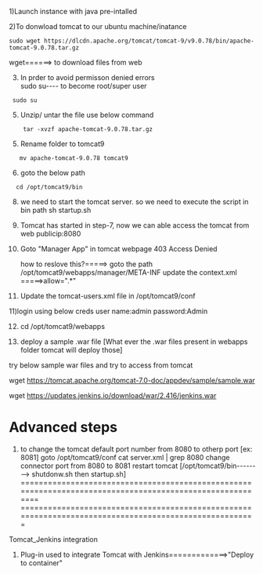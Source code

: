 1)Launch instance with java pre-intalled

2)To donwload tomcat to our ubuntu machine/inatance
```
sudo wget https://dlcdn.apache.org/tomcat/tomcat-9/v9.0.78/bin/apache-tomcat-9.0.78.tar.gz
```
wget======> to download files from web

3) In prder to avoid permisson denied errors <br/>
 sudo su---- to become root/super user
```
 sudo su
```

5) Unzip/ untar the file use below command <br/>
```
    tar -xvzf apache-tomcat-9.0.78.tar.gz
```
5) Rename folder to tomcat9 <br/>
```
   mv apache-tomcat-9.0.78 tomcat9
```

6) goto the below path <br/>
```
  cd /opt/tomcat9/bin
```

8) we need to start the tomcat server. so we need to execute the script in bin path
   sh startup.sh

9) Tomcat has started in step-7, now we can able access the tomcat from web
   publicip:8080

10) Goto "Manager App" in tomcat webpage
   403 Access Denied
    
  	how to reslove this?=====> goto the path 
					/opt/tomcat9/webapps/manager/META-INF
			           update the context.xml =====>allow=".*"

11) Update the tomcat-users.xml file in /opt/tomcat9/conf

<tomcat-users>
<role rolename="manager-gui"/>
<user username="admin" password="Admin" roles="manager-gui, manager-script, manager-admin, manager-status"/>
</tomcat-users>

11)login using below creds
	user name:admin
	password:Admin

12) cd /opt/tomcat9/webapps

13) deploy a sample .war file  [What ever the .war files present in webapps folder tomcat will deploy those]

try below sample war files and try to access from tomcat

wget https://tomcat.apache.org/tomcat-7.0-doc/appdev/sample/sample.war

wget https://updates.jenkins.io/download/war/2.416/jenkins.war

# Advanced steps

1) to change the tomcat default port number from 8080 to otherp port [ex: 8081]
   	goto /opt/tomcat9/conf
	      cat server.xml | grep 8080
	change connector port from 8080 to 8081
	restart tomcat [/opt/tomcat9/bin--------> shutdonw.sh then startup.sh]
==========================================================================================================
=======================================================================================================

Tomcat_Jenkins integration

1) Plug-in used to integrate Tomcat with Jenkins=============>"Deploy to container"
